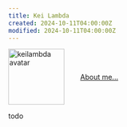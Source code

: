 ```yaml
---
title: Kei Lambda
created: 2024-10-11T04:00:00Z
modified: 2024-10-11T04:00:00Z
---
```


<div style="display: flex; flex-direction: row; align-items: center;">
<img src="static/avatar.jpg" alt="keilambda avatar" align="left" style="width: 7rem; margin-right: 2rem;"/>

[About me...](about.md)

</div>

todo
